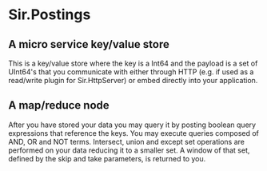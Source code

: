 # Sir.Postings

## A micro service key/value store

This is a key/value store where the key is a Int64 and the payload is a set of UInt64's that you communicate with 
either through HTTP (e.g. if used as a read/write plugin for Sir.HttpServer) or embed directly into your application.

## A map/reduce node

After you have stored your data you may query it by posting boolean query expressions that reference the keys. 
You may execute queries composed of AND, OR and NOT terms. Intersect, union and except set operations are performed on your data 
reducing it to a smaller set. A window of that set, defined by the skip and take parameters, is returned to you.
